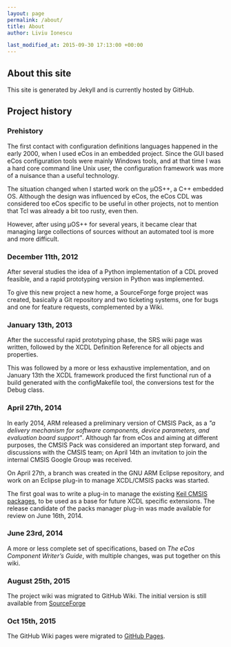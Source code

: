 ```yaml
---
layout: page
permalink: /about/
title: About
author: Liviu Ionescu

last_modified_at: 2015-09-30 17:13:00 +00:00
---
```


## About this site

This site is generated by Jekyll and is currently hosted by GitHub.

## Project history

### Prehistory

The first contact with configuration definitions languages happened in the early 2000, when I used eCos in an embedded project. Since the GUI based eCos configuration tools were mainly Windows tools, and at that time I was a hard core command line Unix user, the configuration framework was more of a nuisance than a useful technology.

The situation changed when I started work on the µOS++, a C++ embedded OS. Although the design was influenced by eCos, the eCos CDL was considered too eCos specific  to be useful in other projects, not to mention that Tcl was already a bit too rusty, even then.

However, after using µOS++ for several years, it became clear that managing large collections of sources without an automated tool is more and more difficult.

### December 11th, 2012

After several studies the idea of a Python implementation of a CDL proved feasible, and a rapid prototyping version in Python was implemented.

To give this new project a new home, a SourceForge forge project was created, basically a Git repository and two ticketing systems, one for bugs and one for feature requests, complemented by a Wiki.

### January 13th, 2013

After the successful rapid prototyping phase, the SRS wiki page was written, followed by the XCDL Definition Reference for all objects and properties.

This was followed by a more or less exhaustive implementation, and on January 13th the XCDL framework produced the first functional run of a build generated with the configMakefile tool, the conversions test for the Debug class.

### April 27th, 2014

In early 2014, ARM released a preliminary version of CMSIS Pack, as a *"a delivery mechanism for software components, device parameters, and evaluation board support"*. Although far from eCos and aiming at different purposes, the CMSIS Pack was considered an important step forward, and discussions with the CMSIS team; on April 14th an invitation to join the internal CMSIS Google Group was received.

On April 27th, a branch was created in the GNU ARM Eclipse repository, and work on an Eclipse plug-in to manage XCDL/CMSIS packs was started.

The first goal was to write a plug-in to manage the existing [Keil CMSIS packages](http://www.keil.com/pack), to be used as a base for future XCDL specific extensions. The release candidate of the packs manager plug-in was made available for review on June 16th, 2014.

### June 23rd, 2014

A more or less complete set of specifications, based on *The eCos Component Writer’s Guide*, with multiple changes, was put together on this wiki.

### August 25th, 2015

The project wiki was migrated to GitHub Wiki. The initial version is still available from [SourceForge](http://xcdl.sourceforge.net/wiki/)

### Oct 15th, 2015

The GitHub Wiki pages were migrated to [GitHub Pages](http://xcdl.github.io).
